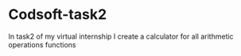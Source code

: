 # Codsoft-task2
In task2 of my virtual internship I create a calculator for all arithmetic operations functions
